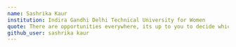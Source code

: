 ```yaml
---
name: Sashrika Kaur
institution: Indira Gandhi Delhi Technical University for Women
quote: There are opportunities everywhere, its up to you to decide which ones the best for you
github_user: sashrika kaur
---
```

